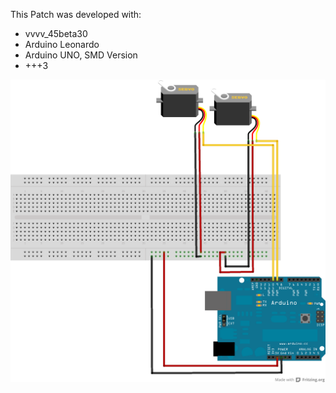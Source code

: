 This Patch was developed with:
* vvvv_45beta30
* Arduino Leonardo
* Arduino UNO, SMD Version
* +++3

![imagename](div/Servomotor.png)
